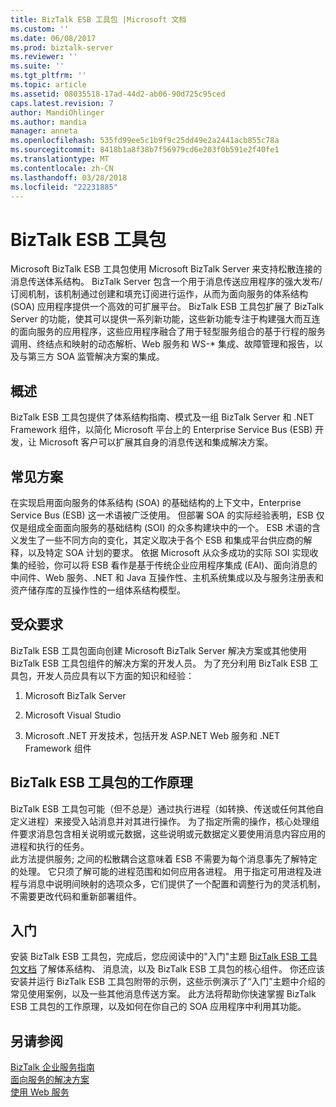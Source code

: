 ```yaml
---
title: BizTalk ESB 工具包 |Microsoft 文档
ms.custom: ''
ms.date: 06/08/2017
ms.prod: biztalk-server
ms.reviewer: ''
ms.suite: ''
ms.tgt_pltfrm: ''
ms.topic: article
ms.assetid: 08035518-17ad-44d2-ab06-90d725c95ced
caps.latest.revision: 7
author: MandiOhlinger
ms.author: mandia
manager: anneta
ms.openlocfilehash: 535fd99ee5c1b9f9c25dd49e2a2441acb855c78a
ms.sourcegitcommit: 8418b1a8f38b7f56979cd6e203f0b591e2f40fe1
ms.translationtype: MT
ms.contentlocale: zh-CN
ms.lasthandoff: 03/28/2018
ms.locfileid: "22231885"
---
```

# <a name="biztalk-esb-toolkit"></a>BizTalk ESB 工具包
Microsoft BizTalk ESB 工具包使用 Microsoft BizTalk Server 来支持松散连接的消息传送体系结构。 BizTalk Server 包含一个用于消息传送应用程序的强大发布/订阅机制，该机制通过创建和填充订阅进行运作，从而为面向服务的体系结构 (SOA) 应用程序提供一个高效的可扩展平台。 BizTalk ESB 工具包扩展了 BizTalk Server 的功能，使其可以提供一系列新功能，这些新功能专注于构建强大而互连的面向服务的应用程序，这些应用程序融合了用于轻型服务组合的基于行程的服务调用、终结点和映射的动态解析、Web 服务和 WS-* 集成、故障管理和报告，以及与第三方 SOA 监管解决方案的集成。  
  
## <a name="overview"></a>概述  
 BizTalk ESB 工具包提供了体系结构指南、模式及一组 BizTalk Server 和 .NET Framework 组件，以简化 Microsoft 平台上的 Enterprise Service Bus (ESB) 开发，让 Microsoft 客户可以扩展其自身的消息传送和集成解决方案。  
  
## <a name="common-scenarios"></a>常见方案  
 在实现启用面向服务的体系结构 (SOA) 的基础结构的上下文中，Enterprise Service Bus (ESB) 这一术语被广泛使用。 但部署 SOA 的实际经验表明，ESB 仅仅是组成全面面向服务的基础结构 (SOI) 的众多构建块中的一个。 ESB 术语的含义发生了一些不同方向的变化，其定义取决于各个 ESB 和集成平台供应商的解释，以及特定 SOA 计划的要求。 依据 Microsoft 从众多成功的实际 SOI 实现收集的经验，你可以将 ESB 看作是基于传统企业应用程序集成 (EAI)、面向消息的中间件、Web 服务、.NET 和 Java 互操作性、主机系统集成以及与服务注册表和资产储存库的互操作性的一组体系结构模型。  
  
## <a name="audience-requirements"></a>受众要求  
 BizTalk ESB 工具包面向创建 Microsoft BizTalk Server 解决方案或其他使用 BizTalk ESB 工具包组件的解决方案的开发人员。 为了充分利用 BizTalk ESB 工具包，开发人员应具有以下方面的知识和经验：  
  
1.  Microsoft BizTalk Server  
  
2.  Microsoft Visual Studio  
  
3.  Microsoft .NET 开发技术，包括开发 ASP.NET Web 服务和 .NET Framework 组件  
  
## <a name="how-the-biztalk-esb-toolkit-works"></a>BizTalk ESB 工具包的工作原理  
 BizTalk ESB 工具包可能（但不总是）通过执行进程（如转换、传送或任何其他自定义进程）来接受入站消息并对其进行操作。 为了指定所需的操作，核心处理组件要求消息包含相关说明或元数据，这些说明或元数据定义要使用消息内容应用的进程和执行的任务。   
此方法提供服务; 之间的松散耦合这意味着 ESB 不需要为每个消息事先了解特定的处理。 它只须了解可能的进程范围和如何应用各进程。 用于指定可用进程及进程与消息中说明间映射的选项众多，它们提供了一个配置和调整行为的灵活机制，不需要更改代码和重新部署组件。  
  
## <a name="getting-started"></a>入门  
 安装 BizTalk ESB 工具包，完成后，您应阅读中的"入门"主题 [BizTalk ESB 工具包文档](http://go.microsoft.com/fwlink/?LinkId=193578) 了解体系结构、 消息流，以及 BizTalk ESB 工具包的核心组件。 你还应该安装并运行 BizTalk ESB 工具包附带的示例，这些示例演示了“入门”主题中介绍的常见使用案例，以及一些其他消息传送方案。 此方法将帮助你快速掌握 BizTalk ESB 工具包的工作原理，以及如何在你自己的 SOA 应用程序中利用其功能。  
  
## <a name="see-also"></a>另请参阅  
 [BizTalk 企业服务指南](http://go.microsoft.com/fwlink/?LinkId=193577)   
 [面向服务的解决方案](../core/service-oriented-solution.md)   
 [使用 Web 服务](../core/using-web-services.md)